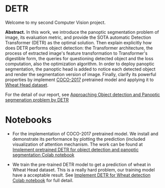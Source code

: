 # DETR 
Welcome to my second Computer Vision project.

**Abstract.** In this work, we introduce the panoptic segmentation problem of image, its evaluation metric, and provide the SOTA automatic Detection Transformer (DETR) as the optimal solution. Then explain explicitly how does DETR performs object detection: the Transformer architecture, the process of extracted image's feature transformation to Transformer's digestible form, the queries for questioning detected object and the loss computation, also the optimization algorithm. In order to deploy panoptic segmentation, the panoptic head is added to notice each detected object and render the segmentation version of image. Finally, clarify its powerful properties by implement [COCO-2017](https://cocodataset.org/index.htm#download) pretrained model and applying it to [Wheat Head dataset](https://www.kaggle.com/c/global-wheat-detection).

For the detail of our report, see [Approaching Object detection and Panoptic segmenation problem by DETR](https://github.com/thoconvuive/DETR/blob/main/DETR.pdf)

# Notebooks
+ For the implementation of COCO-2017 pretrained model. We install and demonstrate its performance by plotting the prediction (included visualization of attention mechanism. The work can be found at [Implement pretrained DETR for object detection and panoptic segmentation Colab notebook](https://drive.google.com/file/d/1o__Xh8b2wMNYkwp0m4Rc54iyUp-DBtZv/view?usp=sharing)  

+ We train the pre-trained DETR model to get a prediction of wheat in Wheat Head dataset. This is a really hard problem, our training model have a acceptable result. See [Implement DETR for Wheat detection Colab notebook](https://drive.google.com/file/d/1E8Bua-BaEf5EE-6VNN3hznHlCLnAOLh6/view?usp=sharing) for full detail.
